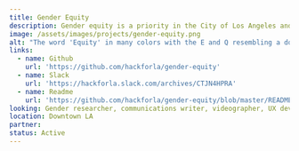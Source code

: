 ```yaml
---
title: Gender Equity
description: Gender equity is a priority in the City of Los Angeles and we want to improve the language used in websites to be more gender inclusive while also educating the public about gendered language.
image: /assets/images/projects/gender-equity.png
alt: "The word 'Equity' in many colors with the E and Q resembling a document searcher, and a rainbow-like border"
links:
  - name: Github
    url: 'https://github.com/hackforla/gender-equity'
  - name: Slack
    url: 'https://hackforla.slack.com/archives/CTJN4HPRA'
  - name: Readme
    url: 'https://github.com/hackforla/gender-equity/blob/master/README.md'
looking: Gender researcher, communications writer, videographer, UX developer, JavaScript programmer, QA coder, DevOps engineer.
location: Downtown LA
partner:
status: Active
---
```

